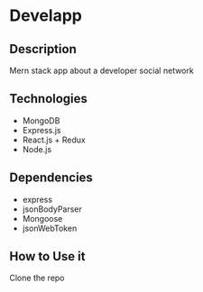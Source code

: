 # Develapp

## Description

Mern stack app about a developer social network

## Technologies

- MongoDB
- Express.js
- React.js + Redux
- Node.js

## Dependencies

- express
- jsonBodyParser
- Mongoose
- jsonWebToken

## How to Use it
Clone the repo